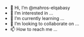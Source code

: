 - 👋 Hi, I’m @mahros-elqabasy
- 👀 I’m interested in ...
- 🌱 I’m currently learning ...
- 💞️ I’m looking to collaborate on ...
- 📫 How to reach me ...

<!---
mahros-elqabasy/mahros-elqabasy is a ✨ special ✨ repository because its `README.md` (this file) appears on your GitHub profile.
You can click the Preview link to take a look at your changes.
--->
